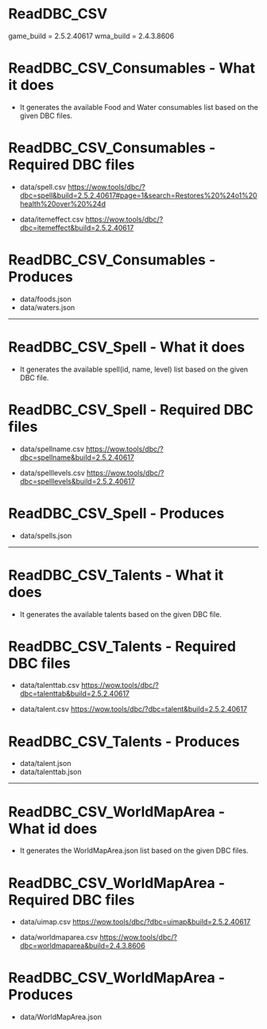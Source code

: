 # ReadDBC_CSV

game_build = 2.5.2.40617
wma_build = 2.4.3.8606

# ReadDBC_CSV_Consumables - What it does
* It generates the available Food and Water consumables list based on the given DBC files.

# ReadDBC_CSV_Consumables - Required DBC files
* data/spell.csv
https://wow.tools/dbc/?dbc=spell&build=2.5.2.40617#page=1&search=Restores%20%24o1%20health%20over%20%24d

* data/itemeffect.csv
https://wow.tools/dbc/?dbc=itemeffect&build=2.5.2.40617

# ReadDBC_CSV_Consumables - Produces
* data/foods.json
* data/waters.json


---
# ReadDBC_CSV_Spell - What it does
* It generates the available spell(id, name, level) list based on the given DBC file.

# ReadDBC_CSV_Spell - Required DBC files
* data/spellname.csv
https://wow.tools/dbc/?dbc=spellname&build=2.5.2.40617

* data/spelllevels.csv
https://wow.tools/dbc/?dbc=spelllevels&build=2.5.2.40617

# ReadDBC_CSV_Spell - Produces
* data/spells.json


---
# ReadDBC_CSV_Talents - What it does
* It generates the available talents based on the given DBC file.

# ReadDBC_CSV_Talents - Required DBC files
* data/talenttab.csv
https://wow.tools/dbc/?dbc=talenttab&build=2.5.2.40617

* data/talent.csv
https://wow.tools/dbc/?dbc=talent&build=2.5.2.40617

# ReadDBC_CSV_Talents - Produces
* data/talent.json
* data/talenttab.json


---
# ReadDBC_CSV_WorldMapArea - What id does
* It generates the WorldMapArea.json list based on the given DBC files.

# ReadDBC_CSV_WorldMapArea - Required DBC files
* data/uimap.csv
https://wow.tools/dbc/?dbc=uimap&build=2.5.2.40617

* data/worldmaparea.csv
https://wow.tools/dbc/?dbc=worldmaparea&build=2.4.3.8606

# ReadDBC_CSV_WorldMapArea - Produces
* data/WorldMapArea.json